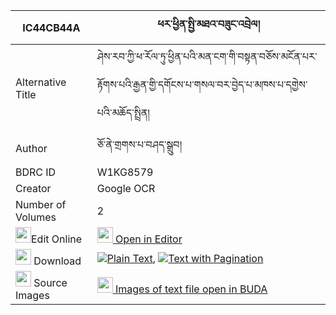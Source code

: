|IC44CB44A|ཕར་ཕྱིན་སྤྱི་མཐའ་བཟུང་འབྲེལ། 
| --- | --- 
|Alternative Title |ཤེས་རབ་ཀྱི་ཕ་རོལ་ཏུ་ཕྱིན་པའི་མན་ངག་གི་བསྟན་བཅོས་མངོན་པར་རྟོགས་པའི་རྒྱན་གྱི་དགོངས་པ་གསལ་བར་བྱེད་པ་མཁས་པ་དགྱེས་པའི་མཆོད་སྤྲིན།
|Author| ཅོ་ནེ་གྲགས་པ་བཤད་སྒྲུབ།
|BDRC ID | W1KG8579
|Creator | Google OCR
|Number of Volumes| 2
|<img width="25" src="https://img.icons8.com/color/25/000000/edit-property.png">Edit Online| [<img width="25" src="https://avatars.githubusercontent.com/u/45091458?s=200&v=4"> Open in Editor](http://editor.openpecha.org/IC44CB44A)
|<img width="25" src="https://img.icons8.com/fluent/48/000000/download-2.png"/>  Download | [![](https://img.icons8.com/color/20/000000/txt.png)Plain Text](https://github.com/Openpecha/IC44CB44A/releases/download/v1/parchin_chi_ta_zung_drel_plain_IC44CB44A.zip), [![](https://img.icons8.com/color/20/000000/txt.png)Text with Pagination](https://github.com/Openpecha/IC44CB44A/releases/download/v1/parchin_chi_ta_zung_drel_pages_IC44CB44A.zip)
|<img width="25" src="https://img.icons8.com/plasticine/100/000000/pictures-folder.png"/>  Source Images | [<img width="25" src="https://library.bdrc.io/icons/BUDA-small.svg"> Images of text file open in BUDA](https://library.bdrc.io/show/bdr:W1KG8579)